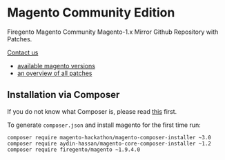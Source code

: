 # Magento Community Edition

Firegento Magento Community Magento-1.x Mirror Github Repository with Patches.

[Contact us](https://firegento.com/contact/)

- [available magento versions](https://github.com/firegento/magento/releases)
- [an overview of all patches](https://github.com/brentwpeterson/magento-patches)

## Installation via Composer

If you do not know what Composer is, please read [this](https://getcomposer.org/doc/00-intro.md) first.

To generate `composer.json` and install magento for the first time run:

```
composer require magento-hackathon/magento-composer-installer ~3.0
composer require aydin-hassan/magento-core-composer-installer ~1.2
composer require firegento/magento ~1.9.4.0
```